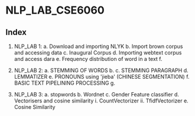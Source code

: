 # NLP_LAB_CSE6060
## Index
  1. NLP_LAB 1:
        a. Download and importing NLYK
        b. Import brown corpus and accessing data
        c. Inaugural Corpus
        d. Importing webtext corpus and access dara
        e. Frequency distribution of word in a text
        f. 
  
  
  2. NLP_LAB 2:
        a. STEMMING OF WORDS
        b. 
        c. STEMMING PARAGRAPH
        d. LEMMATIZER
        e. PRONOUNS using 'jieba' (CHINESE SEGMENTATION)
        f. BASIC TEXT PIPELINING PROCESSING
        g. 
        
        
  3. NLP_LAB 3:
        a. stopwords
        b. Wordnet
        c. Gender Feature classifier
        d. Vectorisers and cosine similarity
              i. CountVectorizer
              ii. TfidfVectorizer
        e. Cosine Similarity
